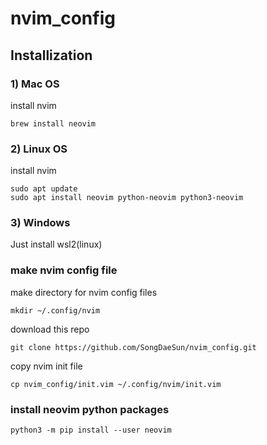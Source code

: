 # nvim_config
## Installization
### 1) Mac OS
install nvim
~~~
brew install neovim
~~~
### 2) Linux OS
install nvim
~~~
sudo apt update
sudo apt install neovim python-neovim python3-neovim
~~~

### 3) Windows
Just install wsl2(linux)

### make nvim config file
make directory for nvim config files
~~~
mkdir ~/.config/nvim
~~~

download this repo
~~~
git clone https://github.com/SongDaeSun/nvim_config.git
~~~

copy nvim init file
~~~
cp nvim_config/init.vim ~/.config/nvim/init.vim
~~~

### install neovim python packages
~~~
python3 -m pip install --user neovim
~~~
